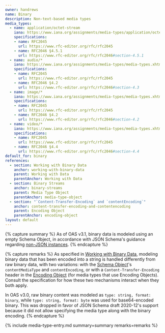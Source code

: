 ```yaml
---
owner: handrews
name: Binary
description: Non-text-based media types
media_types:
  - name: application/octet-stream
    iana: https://www.iana.org/assignments/media-types/application/octet-stream
    specifications:
    - name: RFC2045
      url: https://www.rfc-editor.org/rfc/rfc2045
    - name: RFC2046 §4.5.1
      url: https://www.rfc-editor.org/rfc/rfc2046#section-4.5.1
  - name: audio/*
    iana: https://www.iana.org/assignments/media-types/media-types.xhtml#audio
    specifications:
    - name: RFC2045
      url: https://www.rfc-editor.org/rfc/rfc2045
    - name: RFC2046 §4.2
      url: https://www.rfc-editor.org/rfc/rfc2046#section-4.3
  - name: image/*
    iana: https://www.iana.org/assignments/media-types/media-types.xhtml#image
    specifications:
    - name: RFC2045
      url: https://www.rfc-editor.org/rfc/rfc2045
    - name: RFC2046 §4.2
      url: https://www.rfc-editor.org/rfc/rfc2046#section-4.2
  - name: video/*
    iana: https://www.iana.org/assignments/media-types/media-types.xhtml#video
    specifications:
    - name: RFC2045
      url: https://www.rfc-editor.org/rfc/rfc2045
    - name: RFC2046 §4.4
      url: https://www.rfc-editor.org/rfc/rfc2046#section-4.4
default_for: binary
references:
  - section: Working with Binary Data
    anchor: working-with-binary-data
    parent: Working with Data
    parentAnchor: Working with Data
  - section: Binary Streams
    anchor: binary-streams
    parent: Media Type Object
    parentAnchor: media-type-object
  - section: "`Content-Transfer-Encoding` and `contentEncoding`"
    anchor: content-transfer-encoding-and-contentencoding
    parent: Encoding Object
    parentAnchor: encoding-object
layout: default
---
```


{% capture summary %}
As of OAS v3.1, binary data is modeled using an empty Schema Object, in accordance with JSON Schema's guidance regarding [non-JSON instances](https://www.ietf.org/archive/id/draft-bhutton-json-schema-01.html#name-non-json-instances).
{% endcapture %}

{% capture remarks %}
As specified in [Working with Binary Data](https://spec.openapis.org/oas/latest.html#working-with-binary-data), modeling binary data that has been encoded into a string is handled differently from raw binary data, with two variations: with the [Schema Object](https://spec.openapis.org/oas/latest.html#schema-object)'s `contentMediaType` and `contentEncoding`, or with a `Content-Transfer-Encoding` header in the [Encoding Object](https://spec.openapis.org/oas/latest.html#encoding-object) (for media types that use Encoding Objects).  Consult the specification for how these two mechanisms interact when they both apply.

In OAS v3.0, raw binary content was modeled as `type: string, format: binary`, while `type: string, format: byte` was used for base64-encoded binary.  This was dropped in favor of JSON Schema draft 2020-12's support because it did not allow specifying the media type along with the binary encoding.
{% endcapture %}

{% include media-type-entry.md summary=summary remarks=remarks %}
